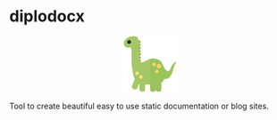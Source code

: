 # diplodocx

<p align="center">
<img src="./static/diplodocus.svg" width="100" >
</p>


Tool to create beautiful easy to use static documentation or blog sites. 

